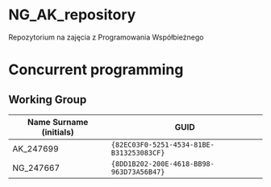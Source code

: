 # NG_AK_repository
Repozytorium na zajęcia z Programowania Współbieżnego

# Concurrent programming

## Working Group

| Name Surname (initials) | GUID                                     |
| ----------------------- | ---------------------------------------- |
| AK_247699        	  | `{82EC03F0-5251-4534-81BE-B313253083CF}` |
| NG_247667       	  | `{8DD1B202-200E-4618-BB98-963D73A56B47}` |

